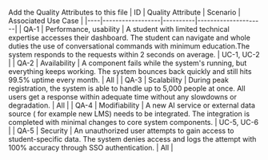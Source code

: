 Add the Quality Attributes to this file
| ID | Quality Attribute | Scenario | Associated Use Case |
|----|------------------|----------|---------------------|
| QA-1 | Performance, usability | A student with limited technical expertise accesses their dashboard. The student can navigate and whole duties the use of conversational commands with minimum education.The system responds to the requests within 2 seconds on average. | UC-1, UC-2 |
| QA-2 | Availability | A component fails while the system's running, but everything keeps working. The system bounces back quickly and still hits 99.5% uptime every month. | All |
| QA-3 | Scalability | During peak registration, the system is able to handle up to 5,000 people at once. All users get a response within adequate time without any slowdowns or degradation. | All |
| QA-4 | Modifiability | A new AI service or external data source ( for example new LMS) needs to be integrated. The integration is completed with minimal changes to core system components. | UC-5, UC-6 |
| QA-5 | Security | An unauthorized user attempts to gain access to student-specific data. The system denies access and logs the attempt with 100% accuracy through SSO authentication. | All |